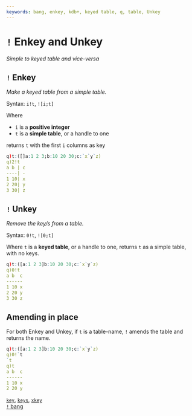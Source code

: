 ```yaml
---
keywords: bang, enkey, kdb+, keyed table, q, table, Unkey
---
```


# `!` Enkey and Unkey

_Simple to keyed table and vice-versa_



## `!` Enkey

_Make a keyed table from a simple table._

Syntax: `i!t`, `![i;t]` 

Where 

-   `i` is a **positive integer**
-   `t` is a **simple table**, or a handle to one

returns `t` with the first `i` columns as key
```q
q)t:([]a:1 2 3;b:10 20 30;c:`x`y`z)
q)2!t
a b | c
----| -
1 10| x
2 20| y
3 30| z
```


## `!` Unkey

_Remove the key/s from a table._

Syntax: `0!t`, `![0;t]` 

Where `t` is a **keyed table**, or a handle to one, returns `t` as a simple table, with no keys.
```q
q)t:([a:1 2 3]b:10 20 30;c:`x`y`z)
q)0!t
a b  c
------
1 10 x
2 20 y
3 30 z
```


## Amending in place 

For both Enkey and Unkey, if `t` is a table-name, `!` amends the table and returns the name.

```q
q)t:([a:1 2 3]b:10 20 30;c:`x`y`z)
q)0!`t
`t
q)t
a b  c
------
1 10 x
2 20 y
```


<i class="far fa-hand-point-right"></i> 
[`key`](key.md), 
[`keys`](keys.md), 
[`xkey`](keys.md#xkey)  
[`!` bang](overloads.md#bang)